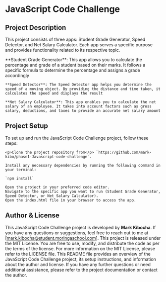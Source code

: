# JavaScript Code Challenge
## Project Description
<p>
This project consists of three apps: Student Grade Generator, Speed Detector, and Net Salary Calculator. Each app serves a specific purpose and provides functionality related to its respective topic.</p>
    **Student Grade Generator**: This app allows you to calculate the percentage and grade of a student based on their marks. It follows a specific formula to determine the percentage and assigns a grade accordingly

    **Speed Detector**: The Speed Detector app helps you determine the speed of a moving object. By providing the distance and time taken, it calculates the speed and displays the result

    **Net Salary Calculator**: This app enables you to calculate the net salary of an employee. It takes into account factors such as gross salary, deductions, and taxes to provide an accurate net salary amount
## Project Setup
<p>To set up and run the JavaScript Code Challenge project, follow these steps:</p>

    <p>Clone the project repository from</p> `https://github.com/mark-kibo/phase1-Javascript-code-challenge`.

    Install any necessary dependencies by running the following command in your terminal:

    `npm install`

    Open the project in your preferred code editor.
    Navigate to the specific app you want to run (Student Grade Generator, Speed Detector, or Net Salary Calculator).
    Open the index.html file in your browser to access the app.

## Author & License
This JavaScript Code Challenge project is developed by **Mark Kibocha**. If you have any questions or suggestions, feel free to reach out to me at [mark.kibocha@student.moringaschool.com]. This project is released under the MIT License. You are free to use, modify, and distribute the code as per the terms of the license. For more information on the MIT License, please refer to the LICENSE file. This README file provides an overview of the JavaScript Code Challenge project, its setup instructions, and information about the author and license. If you have any further questions or need additional assistance, please refer to the project documentation or contact the author.